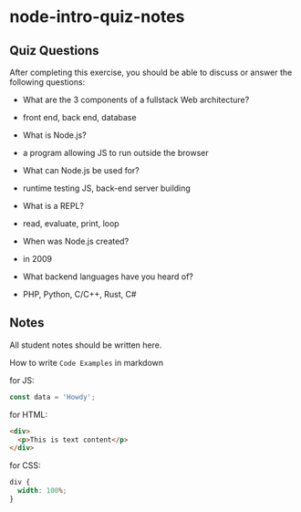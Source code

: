 # node-intro-quiz-notes

## Quiz Questions

After completing this exercise, you should be able to discuss or answer the following questions:

- What are the 3 components of a fullstack Web architecture?

- front end, back end, database

- What is Node.js?

- a program allowing JS to run outside the browser

- What can Node.js be used for?

- runtime testing JS, back-end server building

- What is a REPL?

- read, evaluate, print, loop

- When was Node.js created?

- in 2009

- What backend languages have you heard of?

- PHP, Python, C/C++, Rust, C#

## Notes

All student notes should be written here.

How to write `Code Examples` in markdown

for JS:

```javascript
const data = 'Howdy';
```

for HTML:

```html
<div>
  <p>This is text content</p>
</div>
```

for CSS:

```css
div {
  width: 100%;
}
```
